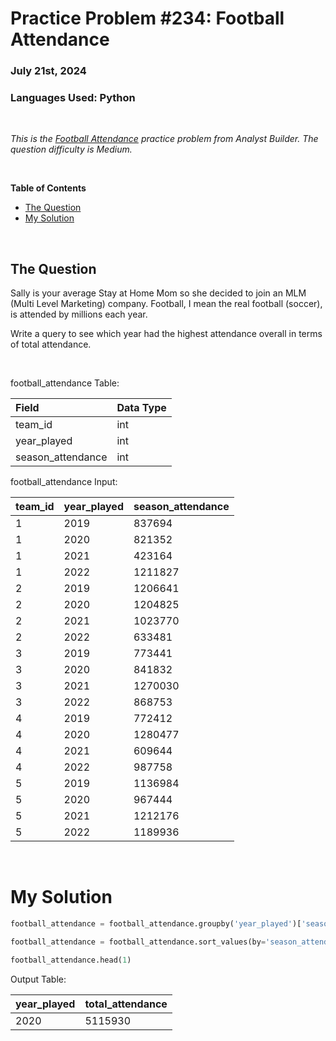 # **Practice Problem #234: Football Attendance**
### July 21st, 2024
### Languages Used: Python

<br>

*This is the [Football Attendance](https://www.analystbuilder.com/questions/football-attendance-ihEej) practice problem from Analyst Builder. The question difficulty is Medium.*

<br>

**Table of Contents**

-   [The Question](#the-question)
-   [My Solution](#my-solution)
  
<br>

## The Question

Sally is your average Stay at Home Mom so she decided to join an MLM (Multi Level Marketing) company.
Football, I mean the real football (soccer), is attended by millions each year.

Write a query to see which year had the highest attendance overall in terms of total attendance.

<br>

football_attendance Table:

| Field             | Data Type |
| :---------------- | :-------- |
| team_id           | int       |
| year_played       | int       |
| season_attendance | int       |

football_attendance Input:

| team_id | year_played | season_attendance |
| :------ | :---------- | :---------------- |
| 1       | 2019        | 837694            |
| 1       | 2020        | 821352            |
| 1       | 2021        | 423164            |
| 1       | 2022        | 1211827           |
| 2       | 2019        | 1206641           |
| 2       | 2020        | 1204825           |
| 2       | 2021        | 1023770           |
| 2       | 2022        | 633481            |
| 3       | 2019        | 773441            |
| 3       | 2020        | 841832            |
| 3       | 2021        | 1270030           |
| 3       | 2022        | 868753            |
| 4       | 2019        | 772412            |
| 4       | 2020        | 1280477           |
| 4       | 2021        | 609644            |
| 4       | 2022        | 987758            |
| 5       | 2019        | 1136984           |
| 5       | 2020        | 967444            |
| 5       | 2021        | 1212176           |
| 5       | 2022        | 1189936           |

<br>

# My Solution

``` Python
football_attendance = football_attendance.groupby('year_played')['season_attendance'].sum().reset_index()

football_attendance = football_attendance.sort_values(by='season_attendance', ascending=False)

football_attendance.head(1)
```

Output Table:

| year_played | total_attendance |
| :---------- | :--------------- |
| 2020        | 5115930          |
